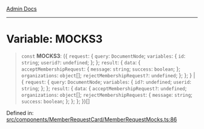 [Admin Docs](/)

***

# Variable: MOCKS3

> `const` **MOCKS3**: (\{ `request`: \{ `query`: `DocumentNode`; `variables`: \{ `id`: `string`; `userid?`: `undefined`; \}; \}; `result`: \{ `data`: \{ `acceptMembershipRequest`: \{ `message`: `string`; `success`: `boolean`; \}; `organizations`: `object`[]; `rejectMembershipRequest?`: `undefined`; \}; \}; \} \| \{ `request`: \{ `query`: `DocumentNode`; `variables`: \{ `id?`: `undefined`; `userid`: `string`; \}; \}; `result`: \{ `data`: \{ `acceptMembershipRequest?`: `undefined`; `organizations`: `object`[]; `rejectMembershipRequest`: \{ `message`: `string`; `success`: `boolean`; \}; \}; \}; \})[]

Defined in: [src/components/MemberRequestCard/MemberRequestMocks.ts:86](https://github.com/PalisadoesFoundation/talawa-admin/blob/main/src/components/MemberRequestCard/MemberRequestMocks.ts#L86)
